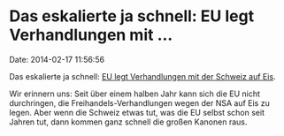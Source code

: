 Das eskalierte ja schnell: EU legt Verhandlungen mit \...
=========================================================

Date: 2014-02-17 11:56:56

Das eskalierte ja schnell: [EU legt Verhandlungen mit der Schweiz auf
Eis](http://sz.de/1.1890626).

Wir erinnern uns: Seit über einem halben Jahr kann sich die EU nicht
durchringen, die Freihandels-Verhandlungen wegen der NSA auf Eis zu
legen. Aber wenn die Schweiz etwas tut, was die EU selbst schon seit
Jahren tut, dann kommen ganz schnell die großen Kanonen raus.
